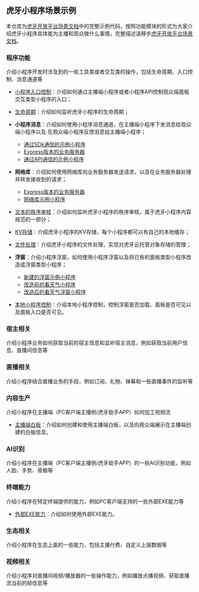 ## 虎牙小程序场景示例

本仓库为[虎牙开放平台场景文档](https://dev.huya.com/docs/miniapp/dev/scenario/)中的完整示例代码，按照功能模块的形式为大家介绍虎牙小程序具体能为主播和观众做什么事情，完整描述请移步[虎牙开放平台场景文档](https://dev.huya.com/docs/miniapp/dev/scenario/)。

### 程序功能

介绍小程序开发时涉及到的一些工具类或者交互类的操作，包括生命周期、入口控制、消息通道等

- [小程序入口控制](https://github.com/huya-ext/hyext-examples/tree/master/examples/streamer-control)：介绍如何通过主播端小程序或者小程序API控制观众端面板交互类型小程序的入口；

- [生命周期](https://github.com/huya-ext/hyext-examples/tree/master/examples/life-circle)：介绍如何监听虎牙小程序的生命周期；

- **小程序消息**：介绍如何使用小程序消息通道，在主播端小程序下发消息给观众端小程序以及 在观众端小程序反馈消息给主播端小程序；
  - [通过SDk通信的示例小程序](https://github.com/huya-ext/hyext-examples/tree/master/examples/observer-event-sdk-version)
  - [Express版本的业务服务器](https://github.com/huya-ext/hyext-examples/tree/master/examples/observer-event-api-version/express-server)
  - [通过API通信的示例小程序](https://github.com/huya-ext/hyext-examples/tree/master/examples/observer-event-api-version/observer-event-miniapp)

- **网络库**：介绍如何使用网络库向业务服务器发送请求，以及在业务服务器处理并转发接收到的请求；
  - [Express版本的业务服务器](https://github.com/huya-ext/hyext-examples/tree/master/examples/request/express-server)
  - [网络库示例小程序](https://github.com/huya-ext/hyext-examples/tree/master/examples/request/request-miniapp)

- [文本的秩序审核](https://github.com/huya-ext/hyext-examples/tree/master/examples/report-text)：介绍如何监听虎牙小程序的秩序审核，属于虎牙小程序内容规范的一部分；

- [KV存储](https://github.com/huya-ext/hyext-examples/tree/master/examples/kv-storage)：介绍虎牙小程序的KV存储，每个小程序都可以有自己的本地缓存；

- [文件处理](https://github.com/huya-ext/hyext-examples/tree/master/examples/fs)：介绍虎牙小程序的文件处理，实现对虎牙云托管对象存储的管理；

- **浮窗**：介绍小程序浮窗，如何使用小程序浮窗以及将已有的面板类型小程序改造成浮窗类型小程序；
  - [新建的浮窗示例小程序](https://github.com/huya-ext/hyext-examples/tree/master/examples/popup)
  - [改造前的看天气小程序](https://github.com/huya-ext/miniapp/tree/master/examples/weather-view)
  - [改造后的看天气浮窗小程序](https://github.com/huya-ext/miniapp/tree/master/examples/weather-view-popup-version)

- [本地小程序控制](https://github.com/huya-ext/hyext-examples/tree/master/examples/local-control)：介绍本地小程序控制，控制浮窗是否加载、面板是否可见以及面板入口是否可见。


### 宿主相关

介绍小程序业务如何获取当前的宿主信息和监听宿主消息，例如获取当前用户信息、直播间信息等




### 直播相关

介绍小程序结合直播业务的手段，例如订阅、礼物、弹幕和一些直播事件的监听等




### 内容生产

介绍小程序在主播端（PC客户端主播侧/虎牙助手APP）如何加工视频流

- [主播端白板](https://dev.huya.com/docs/miniapp/dev/scenario/wb/)：介绍如何创建和使用主播端白板，以及向观众端展示在主播端创建的白板信息。



### AI识别

介绍小程序在主播端（PC客户端主播侧/虎牙助手APP）的一些AI识别功能，例如人脸、手势、骨骼等




### 终端能力

介绍小程序在特定终端提供的能力，例如PC客户端支持的一些外部EXE能力等

- [外部EXE能力](https://dev.huya.com/docs/miniapp/dev/scenario/exe/)：介绍如何使用外部EXE能力。


### 生态相关

介绍小程序在生态上面的一些能力，包括主播付费、自定义上报数据等





### 视频相关

介绍小程序对直播间视频/播放器的一些操作能力，例如播放点播视频、获取直播流当前的帧信息等



